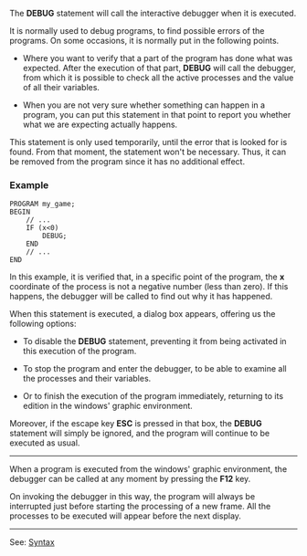 The **DEBUG** statement will call the interactive debugger when it is executed.

It is normally used to debug programs, to find possible
errors of the programs. On some occasions, it is normally put in the following points.

- Where you want to verify that a part of the program has done what was expected. After the execution of that part, **DEBUG** will call the debugger, from which it is possible to check all the active processes and the value of all their variables.

- When you are not very sure whether something can happen in a program, you can put this statement in that point to report you whether what we are expecting actually happens.

This statement is only used temporarily, until the error that is looked for is found. From that moment, the statement won't be necessary. Thus, it can be removed from the program since it has no additional effect.

### Example
```
PROGRAM my_game;
BEGIN
    // ...
    IF (x<0)
        DEBUG;
    END
    // ...
END
```


In this example, it is verified that, in a specific point of the program, the **x** coordinate of the process is not a negative number (less than zero). If this happens, the debugger will be called to find out why it has happened.

When this statement is executed, a dialog box appears, offering us the following options:

- To disable the **DEBUG** statement, preventing it from being activated in this execution of the program.

- To stop the program and enter the debugger, to be able to examine all the processes and their variables.

- Or to finish the execution of the program immediately, returning to its edition in the windows' graphic environment.

Moreover, if the escape key **ESC** is pressed in that box, the **DEBUG** statement will simply be ignored, and the program will continue to be executed as usual.

---------------------------------------


When a program is executed from the windows' graphic environment, the debugger can be called at any moment by pressing the **F12** key.

On invoking the debugger in this way, the program will always be interrupted just before starting the processing of a new frame. All the processes to be executed will appear before the next display.

---------------------------------------
See: [Syntax](syntax_of_a_programdot.md)

